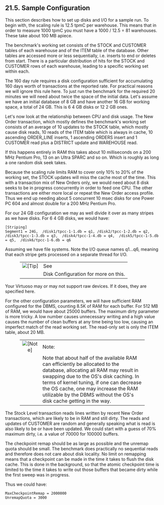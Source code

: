 <div id="sampleconf" class="section">

<div class="titlepage">

<div>

<div>

## 21.5. Sample Configuration

</div>

</div>

</div>

This section describes how to set up disks and I/O for a sample run. To
begin with, the scaling rule is 12.5 tpmC per warehouse. This means that
in order to measure 1000 tpmC you must have a 1000 / 12.5 = 81
warehouses. These take about 100 MB apiece.

The benchmark's working set consists of the STOCK and CUSTOMER tables of
each warehouse and of the ITEM table of the database. Other tables are
accessed more or less sequentially, i.e. inserts to end or deletes from
start. There is a particular distribution of hits for the STOCK and
CUSTOMER rows of each warehouse, leading to a specific working set
within each.

The 160 day rule requires a disk configuration sufficient for
accumulating 160 days worth of transactions at the reported rate. For
practical reasons we will ignore this rule here. To just run the
benchmark for the required 20 minutes we will need about twice the space
of the initial data. Let's assume we have an initial database of 8 GB
and have another 16 GB for working space, a total of 24 GB. This is 6 4
GB disks or 12 2 GB ones.

Let's now look at the relationship between CPU and disk usage. The New
Order transaction, which mostly defines the benchmark's working set
consists of an average of 10 updates to the STOCK table, which mostly
cause disk reads, 10 reads of the ITEM table which is always in cache,
10 ascending ORDER_LINE inserts, 1 ascending ORDERS insert and 1
CUSTOMER read plus a DISTRICT update and WAREHOUSE read.

If this happens entirely in RAM this takes about 10 milliseconds on a
200 MHz Pentium Pro, 13 on an Ultra SPARC and so on. Which is roughly as
long a one random disk seek takes.

Because the scaling rule limits RAM to cover only 10% to 20% of the
working set, the STOCK updates will miss the cache most of the time.
This with a transaction mix of New Orders only, we would need about 8
disk seeks to be in progress concurrently in order to feed one CPU. The
other transactions are either more local or repeat the New Order access
profile. Thus we end up needing about 5 concurrent 10 msec disks for one
Power PC 604 and almost double for a 200 MHz Pentium Pro.

For our 24 GB configuration we may as well divide it over as many
stripes as we have disks. For 6 4 GB disks, we would have:

``` screen
[Striping]
Segment1 = 24G,  /disk1/tpcc-1-1.db = q1, /disk2/tpcc-1-2.db = q2,  /disk3/tpcc-1-3.db = q3,  /disk4/tpcc-1-4.db = q4,  /disk5/tpcc-1-5.db = q5,  /disk6/tpcc-1-6.db = q6
```

Assuming we have file systems. Note the I/O queue names q1...q6, meaning
that each stripe gets processed on a separate thread for I/O.

<div class="tip" style="margin-left: 0.5in; margin-right: 0.5in;">

|                            |                                      |
|:--------------------------:|:-------------------------------------|
| ![\[Tip\]](images/tip.png) | See                                  |
|                            | Disk Configuration for more on this. |

</div>

Your Virtuoso may or may not support raw devices. If it does, they are
specified here.

For the other configuration parameters, we will have sufficient RAM
configured for the DBMS, counting 8.5K of RAM for each buffer. For 512
MB of RAM, we would have about 25000 buffers. The maximum dirty
parameter is more tricky. A low number causes unnecessary writing and a
high value causes the number of clean buffers at any time being too low,
causing an imperfect match of the read working set. The read-only set is
only the ITEM table, about 20 MB.

<div class="note" style="margin-left: 0.5in; margin-right: 0.5in;">

|                              |                                                                                                                                                                                                                                                                                                                              |
|:----------------------------:|:-----------------------------------------------------------------------------------------------------------------------------------------------------------------------------------------------------------------------------------------------------------------------------------------------------------------------------|
| ![\[Note\]](images/note.png) | Note:                                                                                                                                                                                                                                                                                                                        |
|                              | Note that about half of the available RAM can efficiently be allocated to the database, allocating all RAM may result in swapping due to the OS's disk caching. In terms of kernel tuning, if one can decrease the OS cache, one may increase the RAM utilizable by the DBMS without the OS's disk cache getting in the way. |

</div>

The Stock Level transaction reads lines written by recent New Order
transactions, which are likely to be in RAM and still dirty. The reads
and updates of CUSTOMER are random and generally speaking what is read
is also likely to be or have been updated. We could start with a guess
of 70% maximum dirty, i.e. a value of 70000 for 100000 buffers.

The checkpoint remap should be as large as possible and the unremap
quota should be small. The benchmark does practically no sequential
reads and therefore does not care about disk locality. No limit on
remapping means that a checkpoint can be made in the time it takes to
flush the disk cache. This is done in the background, so that the atomic
checkpoint time is limited to the time it takes to write out those
buffers that became dirty while the first sweep was in progress.

Thus we could have:

``` screen
MaxCheckpointRemap = 2000000
UnremapQuota = 3000
```

</div>
